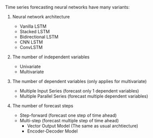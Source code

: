 Time series forecasting neural networks have many variants:
1. Neural network architecture
    - Vanilla LSTM
    - Stacked LSTM
    - Bidirectional LSTM
    - CNN LSTM
    - ConvLSTM

2. The number of independent variables
    - Univariate
    - Multivariate

3. The number of dependent variables (only applies for multivariate)
    - Multiple Input Series (forecast only 1 dependent variables)
    - Multiple Parallel Series (forecast multiple dependent variables)

4. The number of forecast steps
    - Step-forward (forecast one step of time ahead)
    - Multi-step (forecast multiple step of time ahead)
        - Vector Output Model (The same as usual archtiecture)
        - Encoder-Decoder Model

